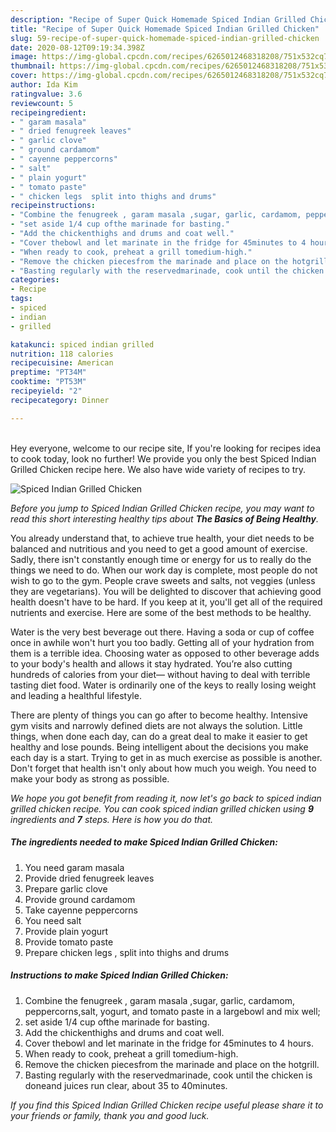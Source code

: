 ```yaml
---
description: "Recipe of Super Quick Homemade Spiced Indian Grilled Chicken"
title: "Recipe of Super Quick Homemade Spiced Indian Grilled Chicken"
slug: 59-recipe-of-super-quick-homemade-spiced-indian-grilled-chicken
date: 2020-08-12T09:19:34.398Z
image: https://img-global.cpcdn.com/recipes/6265012468318208/751x532cq70/spiced-indian-grilled-chicken-recipe-main-photo.jpg
thumbnail: https://img-global.cpcdn.com/recipes/6265012468318208/751x532cq70/spiced-indian-grilled-chicken-recipe-main-photo.jpg
cover: https://img-global.cpcdn.com/recipes/6265012468318208/751x532cq70/spiced-indian-grilled-chicken-recipe-main-photo.jpg
author: Ida Kim
ratingvalue: 3.6
reviewcount: 5
recipeingredient:
- " garam masala"
- " dried fenugreek leaves"
- " garlic clove"
- " ground cardamom"
- " cayenne peppercorns"
- " salt"
- " plain yogurt"
- " tomato paste"
- " chicken legs  split into thighs and drums"
recipeinstructions:
- "Combine the fenugreek , garam masala ,sugar, garlic, cardamom, peppercorns,salt, yogurt, and tomato paste in a largebowl and mix well;"
- "set aside 1/4 cup ofthe marinade for basting."
- "Add the chickenthighs and drums and coat well."
- "Cover thebowl and let marinate in the fridge for 45minutes to 4 hours."
- "When ready to cook, preheat a grill tomedium-high."
- "Remove the chicken piecesfrom the marinade and place on the hotgrill."
- "Basting regularly with the reservedmarinade, cook until the chicken is doneand juices run clear, about 35 to 40minutes."
categories:
- Recipe
tags:
- spiced
- indian
- grilled

katakunci: spiced indian grilled 
nutrition: 118 calories
recipecuisine: American
preptime: "PT34M"
cooktime: "PT53M"
recipeyield: "2"
recipecategory: Dinner

---
```

<br>
Hey everyone, welcome to our recipe site, If you're looking for recipes idea to cook today, look no further! We provide you only the best Spiced Indian Grilled Chicken recipe here. We also have wide variety of recipes to try.
<br>


![Spiced Indian Grilled Chicken](https://img-global.cpcdn.com/recipes/6265012468318208/751x532cq70/spiced-indian-grilled-chicken-recipe-main-photo.jpg)

<i>Before you jump to Spiced Indian Grilled Chicken recipe, you may want to read this short interesting healthy tips about <strong>The Basics of Being Healthy</strong>.</i>

You already understand that, to achieve true health, your diet needs to be balanced and nutritious and you need to get a good amount of exercise. Sadly, there isn't constantly enough time or energy for us to really do the things we need to do. When our work day is complete, most people do not wish to go to the gym. People crave sweets and salts, not veggies (unless they are vegetarians). You will be delighted to discover that achieving good health doesn't have to be hard. If you keep at it, you'll get all of the required nutrients and exercise. Here are some of the best methods to be healthy.

Water is the very best beverage out there. Having a soda or cup of coffee once in awhile won't hurt you too badly. Getting all of your hydration from them is a terrible idea. Choosing water as opposed to other beverage adds to your body's health and allows it stay hydrated. You’re also cutting hundreds of calories from your diet— without having to deal with terrible tasting diet food. Water is ordinarily one of the keys to really losing weight and leading a healthful lifestyle.

There are plenty of things you can go after to become healthy. Intensive gym visits and narrowly defined diets are not always the solution. Little things, when done each day, can do a great deal to make it easier to get healthy and lose pounds. Being intelligent about the decisions you make each day is a start. Trying to get in as much exercise as possible is another. Don't forget that health isn't only about how much you weigh. You need to make your body as strong as possible. 


<i>We hope you got benefit from reading it, now let's go back to spiced indian grilled chicken recipe. You can cook spiced indian grilled chicken using <strong>9</strong> ingredients and <strong>7</strong> steps. Here is how you do that.
</i>

##### The ingredients needed to make Spiced Indian Grilled Chicken:

1. You need  garam masala
1. Provide  dried fenugreek leaves
1. Prepare  garlic clove
1. Provide  ground cardamom
1. Take  cayenne peppercorns
1. You need  salt
1. Provide  plain yogurt
1. Provide  tomato paste
1. Prepare  chicken legs , split into thighs and drums


##### Instructions to make Spiced Indian Grilled Chicken:

1. Combine the fenugreek , garam masala ,sugar, garlic, cardamom, peppercorns,salt, yogurt, and tomato paste in a largebowl and mix well;
1. set aside 1/4 cup ofthe marinade for basting.
1. Add the chickenthighs and drums and coat well.
1. Cover thebowl and let marinate in the fridge for 45minutes to 4 hours.
1. When ready to cook, preheat a grill tomedium-high.
1. Remove the chicken piecesfrom the marinade and place on the hotgrill.
1. Basting regularly with the reservedmarinade, cook until the chicken is doneand juices run clear, about 35 to 40minutes.


<i>If you find this Spiced Indian Grilled Chicken recipe useful please share it to your friends or family, thank you and good luck.</i>

